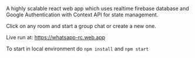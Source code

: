 A highly scalable react web app which uses realtime firebase database and Google Authentication with Context API for state management.

Click on any room and start a group chat or create a new one.

Live run at: https://whatsapp-rc.web.app 

To start in local environment do `npm install` and `npm start`
